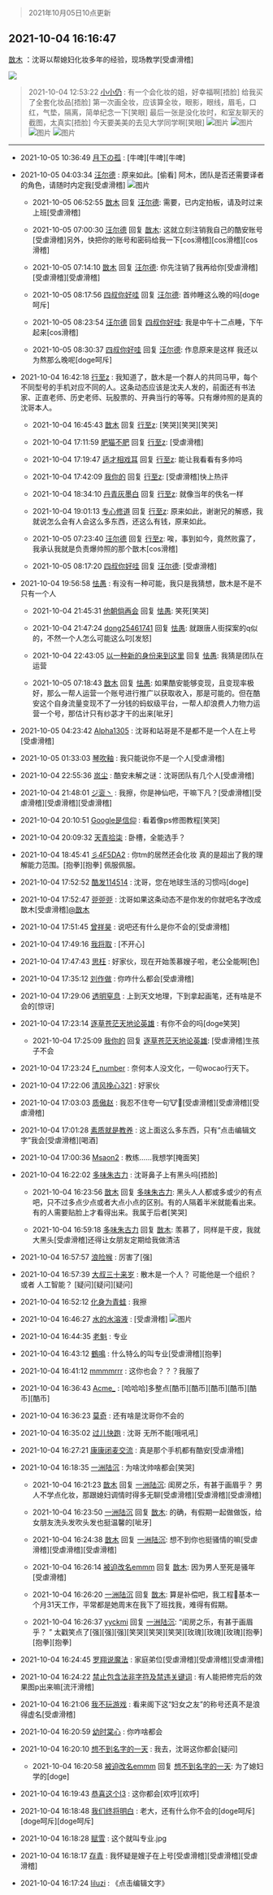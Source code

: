 > 2021年10月05日10点更新
<link rel="stylesheet" href="https://cdn.jsdelivr.net/gh/taotie6/sampleJSON@main/css/photo_show.css">
<meta name="referrer" content="no-referrer" />


 ## 2021-10-04 16:16:47 

 [㪚木](https://www.coolapk.com/feed/30457517?shareKey=MGViMmJmMDYyN2RlNjE1YWQwMjk~) ：沈哥以帮媳妇化妆多年的经验，现场教学[受虐滑稽] 

<div class="album">
<img class="img-item" src="https://image.coolapk.com/feed/2021/1004/16/1081091_a3a383e9_5405_9767@1440x1750.jpeg" />
</div>

> 2021-10-04 12:53:22 
> [小小仍](https://www.coolapk.com/feed/30453430?shareKey=Y2U1MWQxMTRkMGNjNjE1YWQwMjk~) : 有一个会化妆的姐，好幸福啊[捂脸] 给我买了全套化妆品[捂脸] 第一次画全妆，应该算全妆，眼影，眼线，眉毛，口红，气垫，隔离，简单纪念一下[笑眼] 最后一张是没化妆时，和室友聊天的截图，太真实[捂脸] 今天要美美的去见大学同学啊[笑眼] 
![图片](https://image.coolapk.com/feed/2021/1004/12/2999299_c46668f8_3197_1382@2494x3325.jpeg)
![图片](https://image.coolapk.com/feed/2021/1004/12/2999299_36e634e7_3197_1384@1200x1452.jpeg)
![图片](https://image.coolapk.com/feed/2021/1004/12/2999299_c7e3b3dc_3197_1386@1440x1750.jpeg)
![图片](https://image.coolapk.com/feed/2021/1004/12/2999299_31384013_3197_1388@1080x1767.jpeg)

 ------- 

- 2021-10-05 10:36:49 [月下の孤](uid=1813302) : [牛啤][牛啤][牛啤] 

- 2021-10-05 04:03:34 [汪尔德](uid=1595236) : 原来如此。[偷看] 阿木，团队是否还需要译者的角色，请随时内定我[受虐滑稽] ![图片](https://image.coolapk.com/feed/2021/0123/08/3031891_7f50b02c_1818_5198@200x200.gif)

    - 2021-10-05 06:52:55 [㪚木](uid=1081091) 回复 [汪尔德](uid=1595236): 需要，已内定拍板，请及时过来上班[受虐滑稽] 

    - 2021-10-05 07:00:30 [汪尔德](uid=1595236) 回复 [㪚木](uid=1081091): 这就立刻注销我自己的酷安账号[受虐滑稽]另外，快把你的账号和密码给我一下[cos滑稽][cos滑稽][cos滑稽] 

    - 2021-10-05 07:14:10 [㪚木](uid=1081091) 回复 [汪尔德](uid=1595236): 你先注销了我再给你[受虐滑稽][受虐滑稽][受虐滑稽] 

    - 2021-10-05 08:17:56 [四叔你好哇](uid=3861787) 回复 [汪尔德](uid=1595236): 首帅睡这么晚的吗[doge呵斥] 

    - 2021-10-05 08:23:54 [汪尔德](uid=1595236) 回复 [四叔你好哇](uid=3861787): 我是中午十二点睡，下午起来[cos滑稽] 

    - 2021-10-05 08:30:37 [四叔你好哇](uid=3861787) 回复 [汪尔德](uid=1595236): 作息原来是这样 我还以为熬那么晚呢[doge呵斥] 

- 2021-10-04 16:42:18 [行至z](uid=582810) : 我知道了，㪚木是一个群人的共同马甲，每个不同型号的手机对应不同的人。这条动态应该是沈夫人发的，前面还有书法家、正直老师、历史老师、玩股票的、开典当行的等等。只有爆帅照的是真的沈哥本人。 

    - 2021-10-04 16:45:43 [㪚木](uid=1081091) 回复 [行至z](uid=582810): [笑哭][笑哭][笑哭] 

    - 2021-10-04 17:11:59 [肥猫不肥](uid=1423929) 回复 [行至z](uid=582810): [受虐滑稽] 

    - 2021-10-04 17:19:47 [适才相戏耳](uid=2363272) 回复 [行至z](uid=582810): 能让我看看有多帅吗 

    - 2021-10-04 17:42:09 [我你的](uid=3530668) 回复 [行至z](uid=582810): [受虐滑稽]快上热评 

    - 2021-10-04 18:34:10 [丹青灰墨白](uid=2140945) 回复 [行至z](uid=582810): 就像当年的佚名一样 

    - 2021-10-04 19:01:13 [专心修道](uid=3218687) 回复 [行至z](uid=582810): 原来如此，谢谢兄的解惑，我就说怎么会有人会这么多东西，还这么有钱，原来如此。 

    - 2021-10-05 07:23:40 [汪尔德](uid=1595236) 回复 [行至z](uid=582810): 唉，事到如今，竟然败露了，我承认我就是负责爆帅照的那个㪚木[cos滑稽] 

    - 2021-10-05 08:17:20 [四叔你好哇](uid=3861787) 回复 [汪尔德](uid=1595236): [受虐滑稽] 

- 2021-10-04 19:56:58 [怯愚](uid=1548302) : 有没有一种可能，我只是我猜想，㪚木是不是不只有一个人 

    - 2021-10-04 21:45:31 [他朝倘再会](uid=2366575) 回复 [怯愚](uid=1548302): 笑死[笑哭] 

    - 2021-10-04 21:47:24 [dong25461741](uid=1268657) 回复 [怯愚](uid=1548302): 就跟唐人街探案的q似的，不然一个人怎么可能这么叼[发怒] 

    - 2021-10-04 22:43:05 [以一种新的身份来到这里](uid=2664688) 回复 [怯愚](uid=1548302): 我猜是团队在运营 

    - 2021-10-05 07:18:43 [㪚木](uid=1081091) 回复 [怯愚](uid=1548302): 如果酷安能够变现，且变现率极好，那么一帮人运营一个账号进行推广以获取收入，那是可能的。但在酷安这个自身流量变现不了一分钱的蚂蚁级平台，一帮人却浪费人力物力运营一个号，那估计只有纱苾才干的出来[呲牙] 

- 2021-10-05 04:23:42 [Alpha1305](uid=4623127) : 沈哥和站哥是不是都不是一个人在上号[受虐滑稽] 

- 2021-10-05 01:33:03 [琴吹釉](uid=1538914) : 我只能说你不是一个人[受虐滑稽] 

- 2021-10-04 22:55:36 [岚尘](uid=1308250) : 酷安未解之谜：沈哥团队有几个人[受虐滑稽] 

- 2021-10-04 21:48:01 [ジ衮丶](uid=494451) : 我擦，你是神仙吧，干嘛下凡？[受虐滑稽][受虐滑稽][受虐滑稽][受虐滑稽] 

- 2021-10-04 20:10:51 [Google是信仰](uid=853004) : 看着像ps修图教程[笑哭] 

- 2021-10-04 20:09:32 [天青拾柒](uid=2874164) : 卧槽，全能选手？ 

- 2021-10-04 18:45:41 [彡4F5DA2](uid=983185) : 你tm的居然还会化妆
真的是超出了我的理解能力范围。[抱拳][抱拳]
佩服佩服。 

- 2021-10-04 17:52:52 [酷发114514](uid=4321323) : 沈哥，您在地球生活的习惯吗[doge] 

- 2021-10-04 17:52:47 [戼戼戼](uid=4044548) : 沈哥如果这条动态不是你发的你就吧名字改成㪚木[受虐滑稽]<a class="feed-link-uname" href="/u/㪚木">@㪚木</a> 

- 2021-10-04 17:51:45 [曾祥昊](uid=6695078) : 说吧还有什么是你不会的[受虐滑稽] 

- 2021-10-04 17:49:16 [我将取](uid=2640994) : [不开心] 

- 2021-10-04 17:47:43 [思枉](uid=1018495) : 好家伙，现在开始羡慕嫂子啦，老公全能啊[色] 

- 2021-10-04 17:35:12 [刘作做](uid=3250383) : 你咋什么都会[受虐滑稽] 

- 2021-10-04 17:29:06 [透明窒息](uid=2443616) : 上到天文地理，下到拿起画笔，还有啥是不会的[惊讶] 

- 2021-10-04 17:23:14 [逐草苍茫天地论英雄](uid=1268689) : 有你不会的吗[doge笑哭] 

    - 2021-10-04 17:25:09 [我你的](uid=3530668) 回复 [逐草苍茫天地论英雄](uid=1268689): [受虐滑稽]生孩子不会 

- 2021-10-04 17:23:24 [F_number](uid=3294719) : 奈何本人没文化，一句wocao行天下。 

- 2021-10-04 17:22:06 [清风挽心321](uid=3583283) : 好家伙 

- 2021-10-04 17:03:03 [质傲赵](uid=1566723) : 我忍不住夸一句🐮🍺[受虐滑稽][受虐滑稽][受虐滑稽] 

- 2021-10-04 17:01:28 [素质就是教养](uid=2192928) : 这上面这么多东西，只有“点击编辑文字”我会[受虐滑稽][喝酒] 

- 2021-10-04 17:00:36 [Msaon2](uid=3407679) : 教练……我想学[掩面笑] 

- 2021-10-04 16:22:02 [多味朱古力](uid=1614110) : 沈哥鼻子上有黑头吗[捂脸] 

    - 2021-10-04 16:23:56 [㪚木](uid=1081091) 回复 [多味朱古力](uid=1614110): 黑头人人都或多或少的有点吧，只不过多点少点或者大点小点的区别。有的人隔着半米就能看出来。有的人需要贴脸上才看得出来。我属于后者[笑哭] 

    - 2021-10-04 16:59:18 [多味朱古力](uid=1614110) 回复 [㪚木](uid=1081091): 羡慕了，同样是干皮，我就大黑头[受虐滑稽]还得让女朋友定期给我做清洁 

- 2021-10-04 16:57:57 [浪险猴](uid=2337567) : 厉害了[强] 

- 2021-10-04 16:57:39 [大叔三十来岁](uid=5360167) : 散木是一个人？
可能他是一个组织？
或者
人工智能？
[疑问][疑问][疑问] 

- 2021-10-04 16:52:12 [化身为青蛙](uid=1209189) : 我擦 

- 2021-10-04 16:46:27 [水的水溶液](uid=5967820) : [受虐滑稽] ![图片](https://image.coolapk.com/feed/2021/1004/16/5967820_d264b136_7185_7325@440x357.jpeg)

- 2021-10-04 16:44:35 [老魁](uid=1703096) : 专业 

- 2021-10-04 16:43:12 [鶴鳴](uid=2192806) : 什么特么的叫专业[受虐滑稽][抱拳] 

- 2021-10-04 16:41:12 [mmmmrrr](uid=3384805) : 这你也会？？？我服了 

- 2021-10-04 16:36:43 [Acme_](uid=783224) : [哈哈哈]多整点[酷币][酷币][酷币][酷币][酷币][酷币] 

- 2021-10-04 16:36:23 [莫奇](uid=131936) : 还有啥是沈哥你不会的 

- 2021-10-04 16:35:02 [过儿快跑](uid=4122705) : 沈哥 无所不能[哦吼吼] 

- 2021-10-04 16:27:21 [康康闭麦交流](uid=2043552) : 真是那个手机都有酷安[受虐滑稽] 

- 2021-10-04 16:18:35 [一洲陆沉](uid=889471) : 为啥沈帅啥都会[笑哭] 

    - 2021-10-04 16:21:23 [㪚木](uid=1081091) 回复 [一洲陆沉](uid=889471): 闺房之乐，有甚于画眉乎？
男人不学点化妆，那跟媳妇调情时得多无聊[受虐滑稽][受虐滑稽][受虐滑稽] 

    - 2021-10-04 16:23:50 [一洲陆沉](uid=889471) 回复 [㪚木](uid=1081091): 的确，有假期一起做做饭，给女朋友洗头发吹头发也挺温馨的[呲牙] 

    - 2021-10-04 16:24:38 [㪚木](uid=1081091) 回复 [一洲陆沉](uid=889471): 想不到你也挺骚情的嘛[受虐滑稽][受虐滑稽][受虐滑稽] 

    - 2021-10-04 16:26:14 [被迫改名emmm](uid=3302275) 回复 [㪚木](uid=1081091): 因为男人至死是骚年[受虐滑稽] 

    - 2021-10-04 16:26:20 [一洲陆沉](uid=889471) 回复 [㪚木](uid=1081091): 算是补偿吧，我工程🐶基本一个月31天工作，平常都是她周末在我下了班找我，难得有假期。 

    - 2021-10-04 16:26:37 [yyckmi](uid=2884622) 回复 [一洲陆沉](uid=889471): “闺房之乐，有甚于画眉乎？ ”  太戳笑点了[强][强][强][笑哭][笑哭][笑哭][玫瑰][玫瑰][玫瑰][抱拳][抱拳][抱拳] 

- 2021-10-04 16:24:45 [罗翔说魔法](uid=2307872) : 家庭弟位[受虐滑稽][受虐滑稽][受虐滑稽] 

- 2021-10-04 16:24:22 [禁止包含法非字符及禁违关键词](uid=568901) : 有人能把修完后的效果图p出来嘛[流汗滑稽] 

- 2021-10-04 16:21:06 [我不玩游戏](uid=3058829) : 看来阁下这“妇女之友”的称号还真不是浪得虚名[受虐滑稽] 

- 2021-10-04 16:20:59 [幼时棠心](uid=1017379) : 你咋啥都会 

- 2021-10-04 16:20:10 [想不到名字的一天](uid=3534257) : 我去，沈哥这你都会[疑问] 

    - 2021-10-04 16:20:58 [被迫改名emmm](uid=3302275) 回复 [想不到名字的一天](uid=3534257): 为了媳妇学的[doge] 

- 2021-10-04 16:19:43 [恭喜这个l3](uid=994412) : 这你都会[欢呼][欢呼] 

- 2021-10-04 16:18:48 [我们终将明白](uid=3083973) : 老大，还有什么你不会的[doge呵斥][doge呵斥][doge呵斥] 

- 2021-10-04 16:18:28 [赋雪](uid=830651) : 这个就叫专业.jpg 

- 2021-10-04 16:18:17 [存青](uid=1006954) : 我怀疑是嫂子在上号[受虐滑稽][受虐滑稽][受虐滑稽] 

- 2021-10-04 16:17:24 [liluzi](uid=3499639) : 《点击编辑文字》 

